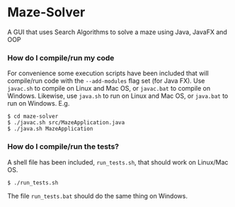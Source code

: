 # Maze-Solver

A GUI that uses Search Algorithms to solve a maze using Java, JavaFX and OOP


### How do I compile/run my code

For convenience some execution scripts have been included that will compile/run code with the `--add-modules` flag set (for Java FX). Use `javac.sh` to compile on Linux and Mac OS, or `javac.bat` to compile on Windows. Likewise, use `java.sh` to run on Linux and Mac OS, or `java.bat` to run on Windows. E.g.

```
$ cd maze-solver
$ ./javac.sh src/MazeApplication.java  
$ ./java.sh MazeApplication
```

### How do I compile/run the tests?

A shell file has been included, `run_tests.sh`, that should work on Linux/Mac OS.

```
$ ./run_tests.sh
```

The file `run_tests.bat` should do the same thing on Windows. 






